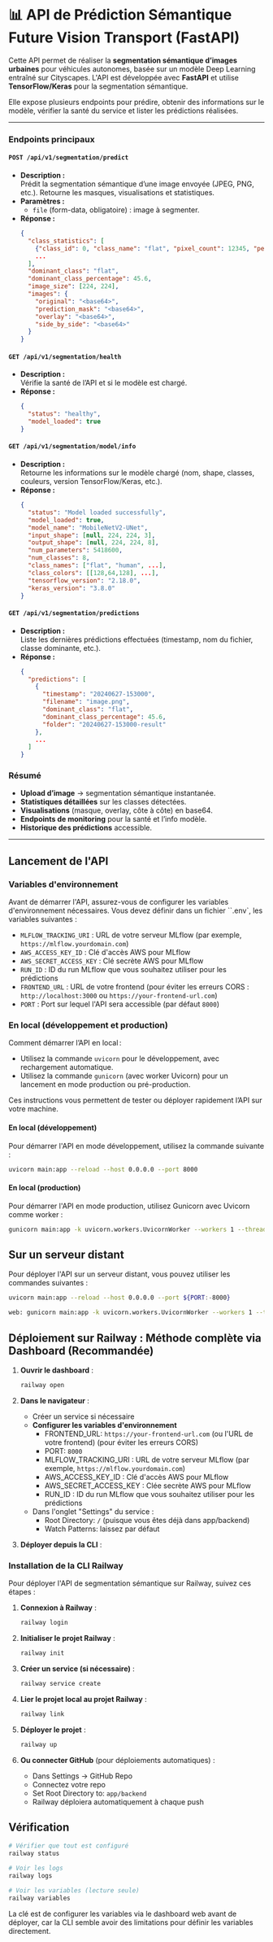 # 📊 API de Prédiction Sémantique Future Vision Transport (FastAPI)

Cette API permet de réaliser la **segmentation sémantique d’images urbaines** pour véhicules autonomes, basée sur un modèle Deep Learning entraîné sur Cityscapes. L'API est développée avec **FastAPI** et utilise **TensorFlow/Keras** pour la segmentation sémantique.

Elle expose plusieurs endpoints pour prédire, obtenir des informations sur le modèle, vérifier la santé du service et lister les prédictions réalisées.

---

### **Endpoints principaux**

#### `POST /api/v1/segmentation/predict`
- **Description :**  
  Prédit la segmentation sémantique d’une image envoyée (JPEG, PNG, etc.). Retourne les masques, visualisations et statistiques.
- **Paramètres :**  
  - `file` (form-data, obligatoire) : image à segmenter.
- **Réponse :**
  ```json
  {
    "class_statistics": [
      {"class_id": 0, "class_name": "flat", "pixel_count": 12345, "percentage": 45.6},
      ...
    ],
    "dominant_class": "flat",
    "dominant_class_percentage": 45.6,
    "image_size": [224, 224],
    "images": {
      "original": "<base64>",
      "prediction_mask": "<base64>",
      "overlay": "<base64>",
      "side_by_side": "<base64>"
    }
  }
  ```

#### `GET /api/v1/segmentation/health`

- **Description :**  
  Vérifie la santé de l’API et si le modèle est chargé.
- **Réponse :**
  ```json
  {
    "status": "healthy",
    "model_loaded": true
  }
  ```


#### `GET /api/v1/segmentation/model/info`

- **Description :**  
  Retourne les informations sur le modèle chargé (nom, shape, classes, couleurs, version TensorFlow/Keras, etc.).
- **Réponse :**
  ```json
  {
    "status": "Model loaded successfully",
    "model_loaded": true,
    "model_name": "MobileNetV2-UNet",
    "input_shape": [null, 224, 224, 3],
    "output_shape": [null, 224, 224, 8],
    "num_parameters": 5418600,
    "num_classes": 8,
    "class_names": ["flat", "human", ...],
    "class_colors": [[128,64,128], ...],
    "tensorflow_version": "2.18.0",
    "keras_version": "3.8.0"
  }
  ```

#### `GET /api/v1/segmentation/predictions`
- **Description :**  
  Liste les dernières prédictions effectuées (timestamp, nom du fichier, classe dominante, etc.).
- **Réponse :**
  ```json
  {
    "predictions": [
      {
        "timestamp": "20240627-153000",
        "filename": "image.png",
        "dominant_class": "flat",
        "dominant_class_percentage": 45.6,
        "folder": "20240627-153000-result"
      },
      ...
    ]
  }
  ```

### **Résumé**

- **Upload d’image** → segmentation sémantique instantanée.
- **Statistiques détaillées** sur les classes détectées.
- **Visualisations** (masque, overlay, côte à côte) en base64.
- **Endpoints de monitoring** pour la santé et l’info modèle.
- **Historique des prédictions** accessible.

---


## Lancement de l'API

### Variables d'environnement

Avant de démarrer l'API, assurez-vous de configurer les variables d'environnement nécessaires. Vous devez définir dans un fichier ``.env`, les variables suivantes :
- `MLFLOW_TRACKING_URI` : URL de votre serveur MLflow (par exemple, `https://mlflow.yourdomain.com`)
- `AWS_ACCESS_KEY_ID` : Clé d'accès AWS pour MLflow
- `AWS_SECRET_ACCESS_KEY` : Clé secrète AWS pour MLflow
- `RUN_ID` : ID du run MLflow que vous souhaitez utiliser pour les prédictions
- `FRONTEND_URL` : URL de votre frontend (pour éviter les erreurs CORS : `http://localhost:3000` ou `https://your-frontend-url.com`)
- `PORT` : Port sur lequel l'API sera accessible (par défaut `8000`)

### En local (développement et production)

Comment démarrer l’API en local :

- Utilisez la commande `uvicorn` pour le développement, avec rechargement automatique.
- Utilisez la commande `gunicorn` (avec worker Uvicorn) pour un lancement en mode production ou pré-production.

Ces instructions vous permettent de tester ou déployer rapidement l’API sur votre machine.

#### En local (développement)

Pour démarrer l'API en mode développement, utilisez la commande suivante :

```bash
uvicorn main:app --reload --host 0.0.0.0 --port 8000
```

#### En local (production)

Pour démarrer l'API en mode production, utilisez Gunicorn avec Uvicorn comme worker :

```bash
gunicorn main:app -k uvicorn.workers.UvicornWorker --workers 1 --threads 1 --bind 0.0.0.0:8000 --timeout 120
```

## Sur un serveur distant

Pour déployer l'API sur un serveur distant, vous pouvez utiliser les commandes suivantes :

```bash
uvicorn main:app --reload --host 0.0.0.0 --port ${PORT:-8000}
```

```bash
web: gunicorn main:app -k uvicorn.workers.UvicornWorker --workers 1 --threads 4 --bind 0.0.0.0:$PORT --timeout 120
```

## Déploiement sur Railway : Méthode complète via Dashboard (Recommandée)

1. **Ouvrir le dashboard** :
   ```bash
   railway open
   ```

2. **Dans le navigateur** :
   - Créer un service si nécessaire
   - **Configurer les variables d'environnement**
     - FRONTEND_URL: `https://your-frontend-url.com` (ou l'URL de votre frontend) (pour éviter les erreurs CORS)
     - PORT: `8000`
     - MLFLOW_TRACKING_URI : URL de votre serveur MLflow (par exemple, `https://mlflow.yourdomain.com`)
     - AWS_ACCESS_KEY_ID : Clé d'accès AWS pour MLflow
     - AWS_SECRET_ACCESS_KEY : Clée secrète AWS pour MLflow
     - RUN_ID : ID du run MLflow que vous souhaitez utiliser pour les prédictions
   - Dans l'onglet "Settings" du service :
     - Root Directory: `/` (puisque vous êtes déjà dans app/backend)
     - Watch Patterns: laissez par défaut

3. **Déployer depuis la CLI** :

### Installation de la CLI Railway

Pour déployer l'API de segmentation sémantique sur Railway, suivez ces étapes :

1. **Connexion à Railway** :
   ```bash
   railway login
   ```

2. **Initialiser le projet Railway** :
   ```bash
   railway init
   ```

3. **Créer un service (si nécessaire)** :
   ```bash
   railway service create
   ```

4. **Lier le projet local au projet Railway** :
   ```bash
   railway link
   ```

5. **Déployer le projet** :
   ```bash
   railway up
   ```

4. **Ou connecter GitHub** (pour déploiements automatiques) :
   - Dans Settings → GitHub Repo
   - Connectez votre repo
   - Set Root Directory to: `app/backend`
   - Railway déploiera automatiquement à chaque push

## Vérification

```bash
# Vérifier que tout est configuré
railway status

# Voir les logs
railway logs

# Voir les variables (lecture seule)
railway variables
```

La clé est de configurer les variables via le dashboard web avant de déployer, car la CLI semble avoir des limitations pour définir les variables directement.